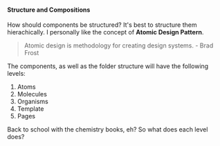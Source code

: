 #### Structure and Compositions

How should components be structured? It's best to structure them hierachically. I personally like the concept of __Atomic Design Pattern__. 

> Atomic design is methodology for creating design systems. - Brad Frost

The components, as well as the folder structure will have the following levels:

1. Atoms
2. Molecules
3. Organisms
4. Template
5. Pages

Back to school with the chemistry books, eh? So what does each level does? 
